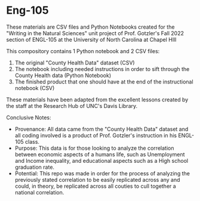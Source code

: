 # Eng-105
These materials are CSV files and Python Notebooks created for the "Writing in the Natural Sciences" unit project of Prof. Gotzler's Fall 2022 section of ENGL-105 at the University of North Carolina at Chapel HIll

This compository contains 1 Python notebook and 2 CSV files: 
1. The original "County Health Data" dataset (CSV)
2. The notebook including needed instructions in order to sift through the County Health data (Python Notebook)
3. The finished product that one should have at the end of the instructional notebook (CSV)

These materials have been adapted from the excellent lessons created by the staff at the Research Hub of UNC's Davis Library.  

Conclusive Notes: 
- Provenance: All data came from the "County Health Data" dataset and all coding involved is a product of Prof. Gotzler's instruction in his ENGL-105 class.  
- Purpose: This data is for those looking to analyze the correlation between economic aspects of a humans life, such as Unemployment and Income inequality, and educational aspects such as a High school graduation rate.  
- Potential: This repo was made in order for the process of analyzing the previously stated correlation to be easily replicated across any and could, in theory, be replicated across all couties to cull together a national correlation. 
